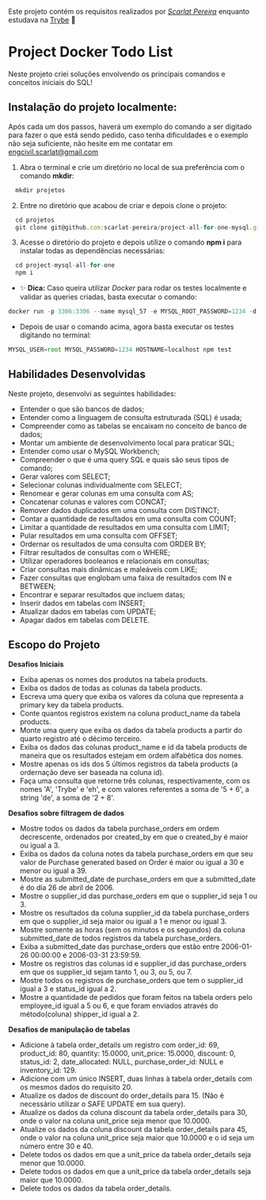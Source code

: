 Este projeto contém os requisitos realizados por _[Scarlat Pereira](https://www.linkedin.com/in/scarlatpereira/)_ enquanto estudava na [Trybe](https://www.betrybe.com/) :rocket:

# Project Docker Todo List

Neste projeto criei soluções envolvendo os principais comandos e conceitos iniciais do SQL!

## Instalação do projeto localmente:

 Após cada um dos passos, haverá um exemplo do comando a ser digitado para fazer o que está sendo pedido, caso tenha dificuldades e o exemplo não seja suficiente, não hesite em me contatar em engcivil.scarlat@gmail.com

1. Abra o terminal e crie um diretório no local de sua preferência com o comando **mkdir**:
```javascript
  mkdir projetos
```

2. Entre no diretório que acabou de criar e depois clone o projeto:
```javascript
  cd projetos
  git clone git@github.com:scarlat-pereira/project-all-for-one-mysql.git
```

3. Acesse o diretório do projeto e depois utilize o comando **npm i** para instalar todas as dependências necessárias:
```javascript
  cd project-mysql-all-for-one
  npm i
```

- ✨ **Dica:** Caso queira utilizar _Docker_ para rodar os testes localmente e validar as queries criadas, basta executar o comando:
```javascript
docker run -p 3306:3306 --name mysql_57 -e MYSQL_ROOT_PASSWORD=1234 -d mysql:5.7 mysqld --default-authentication-plugin=mysql_native_password
```
- Depois de usar o comando acima, agora basta executar os testes digitando no terminal:
```javascript
MYSQL_USER=root MYSQL_PASSWORD=1234 HOSTNAME=localhost npm test
```

## Habilidades Desenvolvidas

Neste projeto, desenvolvi as seguintes habilidades:

 - Entender o que são bancos de dados;
 - Entender como a linguagem de consulta estruturada (SQL) é usada;
 - Compreender como as tabelas se encaixam no conceito de banco de dados;
 - Montar um ambiente de desenvolvimento local para praticar SQL;
 - Entender como usar o MySQL Workbench;
 - Compreender o que é uma query SQL e quais são seus tipos de comando;
 - Gerar valores com SELECT;
 - Selecionar colunas individualmente com SELECT;
 - Renomear e gerar colunas em uma consulta com AS;
 - Concatenar colunas e valores com CONCAT;
 - Remover dados duplicados em uma consulta com DISTINCT;
 - Contar a quantidade de resultados em uma consulta com COUNT;
 - Limitar a quantidade de resultados em uma consulta com LIMIT;
 - Pular resultados em uma consulta com OFFSET;
 - Ordernar os resultados de uma consulta com ORDER BY;
 - Filtrar resultados de consultas com o WHERE;
 - Utilizar operadores booleanos e relacionais em consultas;
 - Criar consultas mais dinâmicas e maleáveis com LIKE;
 - Fazer consultas que englobam uma faixa de resultados com IN e BETWEEN;
 - Encontrar e separar resultados que incluem datas;
 - Inserir dados em tabelas com INSERT;
 - Atualizar dados em tabelas com UPDATE;
 - Apagar dados em tabelas com DELETE.
 
 ## Escopo do Projeto
 
 **Desafios Iniciais**
 - Exiba apenas os nomes dos produtos na tabela products.
 - Exiba os dados de todas as colunas da tabela products.
 - Escreva uma query que exiba os valores da coluna que representa a primary key da tabela products.
 - Conte quantos registros existem na coluna product_name da tabela products.
 - Monte uma query que exiba os dados da tabela products a partir do quarto registro até o décimo terceiro.
 - Exiba os dados das colunas product_name e id da tabela products de maneira que os resultados estejam em ordem alfabética dos nomes.
 - Mostre apenas os ids dos 5 últimos registros da tabela products (a ordernação deve ser baseada na coluna id).
 - Faça uma consulta que retorne três colunas, respectivamente, com os nomes 'A', 'Trybe' e 'eh', e com valores referentes a soma de '5 + 6', a string 'de', a soma de '2 + 8'.
 
 **Desafios sobre filtragem de dados**
 - Mostre todos os dados da tabela purchase_orders em ordem decrescente, ordenados por created_by em que o created_by é maior ou igual a 3.
 - Exiba os dados da coluna notes da tabela purchase_orders em que seu valor de Purchase generated based on Order é maior ou igual a 30 e menor ou igual a 39.
 - Mostre as submitted_date de purchase_orders em que a submitted_date é do dia 26 de abril de 2006.
 - Mostre o supplier_id das purchase_orders em que o supplier_id seja 1 ou 3.
 - Mostre os resultados da coluna supplier_id da tabela purchase_orders em que o supplier_id seja maior ou igual a 1 e menor ou igual 3.
 - Mostre somente as horas (sem os minutos e os segundos) da coluna submitted_date de todos registros da tabela purchase_orders.
 - Exiba a submitted_date das purchase_orders que estão entre 2006-01-26 00:00:00 e 2006-03-31 23:59:59.
 - Mostre os registros das colunas id e supplier_id das purchase_orders em que os supplier_id sejam tanto 1, ou 3, ou 5, ou 7.
 - Mostre todos os registros de purchase_orders que tem o supplier_id igual a 3 e status_id igual a 2.
 - Mostre a quantidade de pedidos que foram feitos na tabela orders pelo employee_id igual a 5 ou 6, e que foram enviados através do método(coluna) shipper_id igual a 2.
 
 **Desafios de manipulação de tabelas**
 - Adicione à tabela order_details um registro com order_id: 69, product_id: 80, quantity: 15.0000, unit_price: 15.0000, discount: 0, status_id: 2, date_allocated: NULL, purchase_order_id: NULL e inventory_id: 129.
 - Adicione com um único INSERT, duas linhas à tabela order_details com os mesmos dados do requisito 20.
 - Atualize os dados de discount do order_details para 15. (Não é necessário utilizar o SAFE UPDATE em sua query).
 - Atualize os dados da coluna discount da tabela order_details para 30, onde o valor na coluna unit_price seja menor que 10.0000.
 - Atualize os dados da coluna discount da tabela order_details para 45, onde o valor na coluna unit_price seja maior que 10.0000 e o id seja um número entre 30 e 40.
 - Delete todos os dados em que a unit_price da tabela order_details seja menor que 10.0000.
 - Delete todos os dados em que a unit_price da tabela order_details seja maior que 10.0000.
 - Delete todos os dados da tabela order_details.
